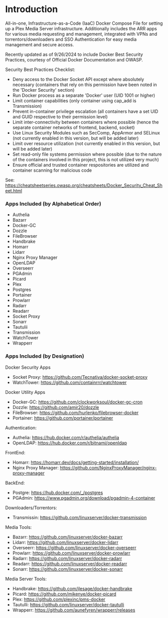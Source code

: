 # Introduction

All-in-one, Infrastructure-as-a-Code (IaaC) Docker Compose File for setting up a Plex Media Server infrastructure. Additionally includes the ARR apps for various media requesting and management, integrated with VPNs and torrentors/downloaders and SSO Authentication for easy media management and secure access.


Recently updated as of 9/26/2024 to include Docker Best Security Practices, courtesy of Official Docker Documentation and OWASP.

Security Best Practices Checklist:
- Deny access to the Docker Socket API except where absolutely necessary (containers that rely on this permission have been noted in the 'Docker Security' section)
- Run Docker process as a separate 'Docker' user (UID 1001 or higher)
- Limit container capabilities (only container using cap_add is Transmission)
- Prevent in-container privilege escalation (all containers have a set UID and GUID respective to their permission level)
- Limit inter-connectivity between containers where possible (hence the separate container networks of frontend, backend, socket)
- Use Linux Security Modules such as SecComp, AppArmor and SELinux (not currently enabled in this version, but will be added later)
- Limit over resource utilization (not currently enabled in this version, but will be added later)
- Set read-only file systems permission where possible (due to the nature of the containers involved in this project, this is not utilized very much)
- Ensure official and trusted container respositories are utilized and container scanning for malicious code

See: https://cheatsheetseries.owasp.org/cheatsheets/Docker_Security_Cheat_Sheet.html

### Apps Included (by Alphabetical Order)
- Authelia
- Bazarr
- Docker-GC
- Dozzle
- FileBrowser
- Handbrake
- Homarr
- Lidarr
- Nginx Proxy Manager
- OpenLDAP
- Overseerr
- PGAdmin
- Picard
- Plex
- Postgres
- Portainer
- Prowlarr
- Radarr
- Readarr
- Socket Proxy
- Sonarr
- Tautulii
- Transmission
- WatchTower
- Wrapperr

### Apps Included (by Designation)
Docker Security Apps
- Socket Proxy: https://github.com/Tecnativa/docker-socket-proxy
- WatchTower: https://github.com/containrrr/watchtower

Docker Utility Apps
- Docker-GC: https://github.com/clockworksoul/docker-gc-cron
- Dozzle: https://github.com/amir20/dozzle
- FileBrowser: https://github.com/hurlenko/filebrowser-docker
- Portainer: https://github.com/portainer/portainer

Authentication:
- Authelia: https://hub.docker.com/r/authelia/authelia
- OpenLDAP: https://hub.docker.com/r/bitnami/openldap

FrontEnd:
- Homarr: https://homarr.dev/docs/getting-started/installation/
- Nginx Proxy Manager: https://github.com/NginxProxyManager/nginx-proxy-manager

BackEnd:
- Postgre: https://hub.docker.com/_/postgres
- PGAdmin: https://www.pgadmin.org/download/pgadmin-4-container

Downloaders/Torrentors:
- Transmissin: https://github.com/linuxserver/docker-transmission

Media Tools:
- Bazarr: https://github.com/linuxserver/docker-bazarr
- Lidarr: https://github.com/linuxserver/docker-lidarr
- Overseerr: https://github.com/linuxserver/docker-overseerr
- Prowlarr: https://github.com/linuxserver/docker-prowlarr
- Radarr: https://github.com/linuxserver/docker-radarr
- Readarr: https://github.com/linuxserver/docker-readarr
- Sonarr: https://github.com/linuxserver/docker-sonarr

Media Server Tools:
- Handbrake: https://github.com/jlesage/docker-handbrake 
- Picard: https://github.com/mikenye/docker-picard
- Plex: https://github.com/plexinc/pms-docker
- Tautulli: https://github.com/linuxserver/docker-tautulli
- Wrapperr: https://github.com/aunefyren/wrapperr/releases
